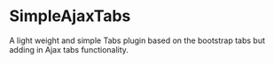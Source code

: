 # SimpleAjaxTabs
A light weight and simple Tabs plugin based on the bootstrap tabs but adding in Ajax tabs functionality.
